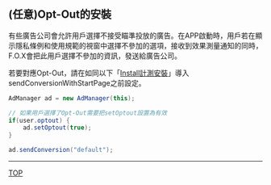 ## (任意)Opt-Out的安裝

有些廣告公司會允許用戶選擇不接受瞄準投放的廣告。在APP啟動時，用戶若在顯示隱私條例和使用規範的視窗中選擇不參加的選項，接收到效果測量通知的同時，F.O.X會把此用戶選擇不參加的資訊，發送給廣告公司。

若要對應Opt-Out，請在如同以下「[Install計測安裝](3.x/lang/zh-tw/doc/send_conversion/README.md)」導入sendConversionWithStartPage之前設定。

```java
AdManager ad = new AdManager(this);
// 如果用戶選擇了Opt-Out需要把setOptout設置為有效if(user.optout) {	ad.setOptout(true);}
ad.sendConversion("default");
```

---
[TOP](/3.x/lang/zh-tw/README.md)
